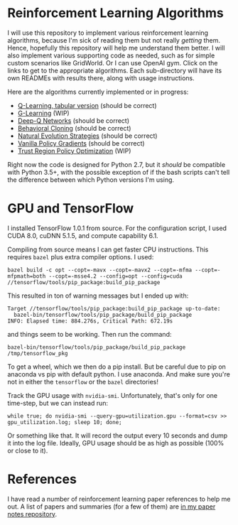# Reinforcement Learning Algorithms

I will use this repository to implement various reinforcement learning
algorithms, because I'm sick of reading them but not really *getting* them.
Hence, hopefully this repository will help me understand them better. I will
also implement various supporting code as needed, such as for simple custom
scenarios like GridWorld. Or I can use OpenAI gym. Click on the links to get to
the appropriate algorithms. Each sub-directory will have its own READMEs with
results there, along with usage instructions.

Here are the algorithms currently implemented or in progress:

- [Q-Learning, tabular version](https://github.com/DanielTakeshi/rl_algorithms/tree/master/q_learning) (should be correct)
- [G-Learning](https://github.com/DanielTakeshi/rl_algorithms/tree/master/g_learning) (WIP)
- [Deep-Q Networks](https://github.com/DanielTakeshi/rl_algorithms/tree/master/dqn) (should be correct)
- [Behavioral Cloning](https://github.com/DanielTakeshi/rl_algorithms/tree/master/bc) (should be correct)
- [Natural Evolution Strategies](https://github.com/DanielTakeshi/rl_algorithms/tree/master/es) (should be correct)
- [Vanilla Policy Gradients](https://github.com/DanielTakeshi/rl_algorithms/tree/master/vpg) (should be correct)
- [Trust Region Policy Optimization](https://github.com/DanielTakeshi/rl_algorithms/tree/master/trpo) (WIP)

Right now the code is designed for Python 2.7, but it *should* be compatible
with Python 3.5+, with the possible exception of if the bash scripts can't tell
the difference between which Python versions I'm using.

# GPU and TensorFlow

I installed TensorFlow 1.0.1 from source.  For the configuration script, I used
CUDA 8.0, cuDNN 5.1.5, and compute capability 6.1.

Compiling from source means I can get faster CPU instructions. This requires
`bazel` plus extra compiler options. I used:

```
bazel build -c opt --copt=-mavx --copt=-mavx2 --copt=-mfma --copt=-mfpmath=both --copt=-msse4.2 --config=opt --config=cuda //tensorflow/tools/pip_package:build_pip_package
```

This resulted in ton of warning messages but I ended up with:

```
Target //tensorflow/tools/pip_package:build_pip_package up-to-date:
  bazel-bin/tensorflow/tools/pip_package/build_pip_package
INFO: Elapsed time: 884.276s, Critical Path: 672.19s
```

and things seem to be working. Then run the command:

```
bazel-bin/tensorflow/tools/pip_package/build_pip_package /tmp/tensorflow_pkg
```

To get a wheel, which we then do a pip install. But be careful due to pip on
anaconda vs pip with default python. I use anaconda. And make sure you're not in
either the `tensorflow` or the `bazel` directories!

Track the GPU usage with `nvidia-smi`. Unfortunately, that's only for one
time-step, but we can instead run:

```
while true; do nvidia-smi --query-gpu=utilization.gpu --format=csv >> gpu_utilization.log; sleep 10; done;
```

Or something like that. It will record the output every 10 seconds and dump it
into the log file. Ideally, GPU usage should be as high as possible (100% or
close to it).

# References

I have read a number of reinforcement learning paper references to help me out.
A list of papers and summaries (for a few of them) are [in my paper notes
repository](https://github.com/DanielTakeshi/Paper_Notes).

